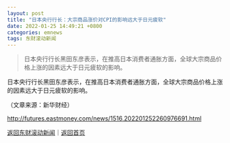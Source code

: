 ```yaml
---
layout: post
title: "日本央行行长：大宗商品涨价对CPI的影响远大于日元疲软"
date: 2022-01-25 14:49:21 +0800
categories: emnews
tags: 东财滚动新闻
---
```

> 日本央行行长黑田东彦表示，在推高日本消费者通胀方面，全球大宗商品价格上涨的因素远大于日元疲软的影响。

<p>日本央行行长黑田东彦表示，在推高日本消费者通胀方面，全球大宗商品价格上涨的因素远大于日元疲软的影响。</p><p class="em_media">（文章来源：新华财经）</p>

<http://futures.eastmoney.com/news/1516,202201252260976691.html>

[返回东财滚动新闻](//finews.withounder.com/emnews/)｜[返回首页](//finews.withounder.com/)